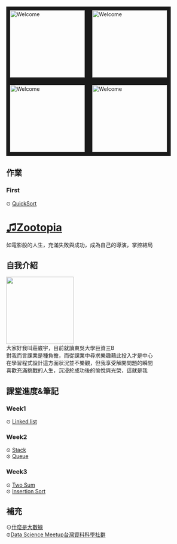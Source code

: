 <img src="https://3.bp.blogspot.com/-W5A0GeF33ow/WKUMpYL4j3I/AAAAAAAF9WM/st8cl1ViS-ckg-Y5O6kLLaadptVVN7tAQCLcB/s1600/AS002342_02.gif" 
alt="Welcome" width="200" height="180" border="10" /><img src="https://3.bp.blogspot.com/-W5A0GeF33ow/WKUMpYL4j3I/AAAAAAAF9WM/st8cl1ViS-ckg-Y5O6kLLaadptVVN7tAQCLcB/s1600/AS002342_02.gif" 
alt="Welcome" width="200" height="180" border="10" /><img src="https://3.bp.blogspot.com/-W5A0GeF33ow/WKUMpYL4j3I/AAAAAAAF9WM/st8cl1ViS-ckg-Y5O6kLLaadptVVN7tAQCLcB/s1600/AS002342_02.gif" 
alt="Welcome" width="200" height="180" border="10" /><img src="https://3.bp.blogspot.com/-W5A0GeF33ow/WKUMpYL4j3I/AAAAAAAF9WM/st8cl1ViS-ckg-Y5O6kLLaadptVVN7tAQCLcB/s1600/AS002342_02.gif" 
alt="Welcome" width="200" height="180" border="10" />
## **作業**
### **First**
⊙ [QuickSort](https://github.com/C-WeiYu/WeiYu/tree/master/HomeWork/HW1)</br>

  # [♫Zootopia](https://www.youtube.com/watch?v=QoXPVSSHzs8)</br>
  如電影般的人生，充滿失敗與成功，成為自己的導演，掌控結局
  
## 自我介紹   </br>
<img src="https://github.com/C-WeiYu/WeiYu/blob/master/S__146874373.jpg" width="180" height="180"></br>
大家好我叫莊崴宇，目前就讀東吳大學巨資三B</br>
對我而言課業是種負擔，而從課業中尋求樂趣藉此投入才是中心</br>
在學習程式設計這方面狀況並不樂觀，但我享受解開問題的瞬間</br>
喜歡充滿挑戰的人生，沉浸於成功後的愉悅與光榮，這就是我</br>

## **課堂進度&筆記**
### **Week1**
⊙ [Linked list](https://github.com/C-WeiYu/WeiYu/blob/master/Leetcode/class/707.Linked%20List.py)</br>
### **Week2**
⊙ [Stack](https://github.com/C-WeiYu/WeiYu/blob/master/Leetcode/class/155.Min%20Stack.py)</br>
⊙ [Queue](https://github.com/C-WeiYu/WeiYu/blob/master/Leetcode/class/232.%20Implement%20Queue%20using%20Stacks.py)</br>
### **Week3**
⊙ [Two Sum](https://github.com/C-WeiYu/WeiYu/blob/master/Leetcode/practice/1.Two%20Sum.py)</br>
⊙ [Insertion Sort]()</br>
## **補充**
⊙[什麼是大數據](https://www.managertoday.com.tw/articles/view/52306)</br>
⊙[Data Science Meetup台灣資料科學社群](https://www.facebook.com/groups/1356636874425968/)
